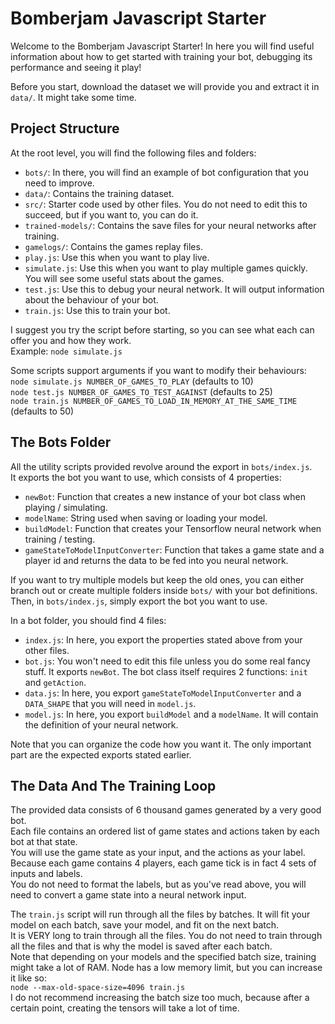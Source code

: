 # Bomberjam Javascript Starter  
Welcome to the Bomberjam Javascript Starter! In here you will find useful information about how to get started with training your bot, debugging its performance and seeing it play!  

Before you start, download the dataset we will provide you and extract it in ``data/``. It might take some time.  

## Project Structure  
At the root level, you will find the following files and folders:  
- ``bots/``: In there, you will find an example of bot configuration that you need to improve.  
- ``data/``: Contains the training dataset.
- ``src/``: Starter code used by other files. You do not need to edit this to succeed, but if you want to, you can do it.  
- ``trained-models/``: Contains the save files for your neural networks after training.  
- ``gamelogs/``: Contains the games replay files.
- ``play.js``: Use this when you want to play live.  
- ``simulate.js``: Use this when you want to play multiple games quickly. You will see some useful stats about the games.  
- ``test.js``: Use this to debug your neural network. It will output information about the behaviour of your bot.  
- ``train.js``: Use this to train your bot.  

I suggest you try the script before starting, so you can see what each can offer you and how they work.  
Example: ``node simulate.js``  

Some scripts support arguments if you want to modify their behaviours:  
``node simulate.js NUMBER_OF_GAMES_TO_PLAY`` (defaults to 10)  
``node test.js NUMBER_OF_GAMES_TO_TEST_AGAINST`` (defaults to 25)  
``node train.js NUMBER_OF_GAMES_TO_LOAD_IN_MEMORY_AT_THE_SAME_TIME`` (defaults to 50)  

## The Bots Folder 
All the utility scripts provided revolve around the export in ``bots/index.js``.  
It exports the bot you want to use, which consists of 4 properties:  
- ``newBot``: Function that creates a new instance of your bot class when playing / simulating.  
- ``modelName``: String used when saving or loading your model.  
- ``buildModel``: Function that creates your Tensorflow neural network when training / testing.  
- ``gameStateToModelInputConverter``: Function that takes a game state and a player id and returns the data to be fed into you neural network.  

If you want to try multiple models but keep the old ones, you can either branch out or create multiple folders inside ``bots/`` with your bot definitions. Then, in ``bots/index.js``, simply export the bot you want to use.  

In a bot folder, you should find 4 files:  
- ``index.js``: In here, you export the properties stated above from your other files.  
- ``bot.js``: You won't need to edit this file unless you do some real fancy stuff. It exports ``newBot``. The bot class itself requires 2 functions: ``init`` and ``getAction``.  
- ``data.js``: In here, you export ``gameStateToModelInputConverter`` and a ``DATA_SHAPE`` that you will need in ``model.js``.  
- ``model.js``: In here, you export ``buildModel`` and a ``modelName``. It will contain the definition of your neural network.  

Note that you can organize the code how you want it. The only important part are the expected exports stated earlier.  

## The Data And The Training Loop
The provided data consists of 6 thousand games generated by a very good bot.  
Each file contains an ordered list of game states and actions taken by each bot at that state.  
You will use the game state as your input, and the actions as your label.   
Because each game contains 4 players, each game tick is in fact 4 sets of inputs and labels.  
You do not need to format the labels, but as you've read above, you will need to convert a game state into a neural network input. 

The ``train.js`` script will run through all the files by batches. It will fit your model on each batch, save your model, and fit on the next batch.  
It is VERY long to train through all the files. You do not need to train through all the files and that is why the model is saved after each batch.  
Note that depending on your models and the specified batch size, training might take a lot of RAM. Node has a low memory limit, but you can increase it like so:  
``node --max-old-space-size=4096 train.js``  
I do not recommend increasing the batch size too much, because after a certain point, creating the tensors will take a lot of time.  